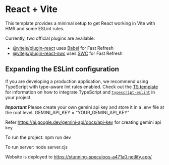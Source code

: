 # React + Vite

This template provides a minimal setup to get React working in Vite with HMR and some ESLint rules.

Currently, two official plugins are available:

- [@vitejs/plugin-react](https://github.com/vitejs/vite-plugin-react/blob/main/packages/plugin-react) uses [Babel](https://babeljs.io/) for Fast Refresh
- [@vitejs/plugin-react-swc](https://github.com/vitejs/vite-plugin-react/blob/main/packages/plugin-react-swc) uses [SWC](https://swc.rs/) for Fast Refresh

## Expanding the ESLint configuration

If you are developing a production application, we recommend using TypeScript with type-aware lint rules enabled. Check out the [TS template](https://github.com/vitejs/vite/tree/main/packages/create-vite/template-react-ts) for information on how to integrate TypeScript and [`typescript-eslint`](https://typescript-eslint.io) in your project.

*****Important*****
Please create your own gemini api key and store it in a .env file at the root level.
GEMINI_API_KEY = "YOUR_GEMINI_API_KEY"

Refer https://ai.google.dev/gemini-api/docs/api-key for creating gemini api key

To run the project:
npm run dev

To run server:
node server.cjs

Website is deployed to https://stunning-speculoos-a471a0.netlify.app/
